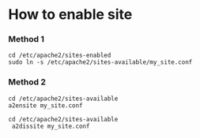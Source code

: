 
# How to enable site 

### Method 1

```
cd /etc/apache2/sites-enabled
sudo ln -s /etc/apache2/sites-available/my_site.conf
```

### Method 2

```
cd /etc/apache2/sites-available
a2ensite my_site.conf
```


```
cd /etc/apache2/sites-available
 a2dissite my_site.conf
```

